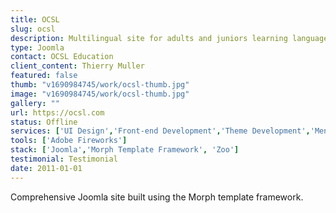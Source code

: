 ```yaml
---
title: OCSL
slug: ocsl
description: Multilingual site for adults and juniors learning languages abroad.
type: Joomla
contact: OCSL Education
client_content: Thierry Muller
featured: false
thumb: "v1690984745/work/ocsl-thumb.jpg"
image: "v1690984745/work/ocsl-thumb.jpg"
gallery: ""
url: https://ocsl.com
status: Offline
services: ['UI Design','Front-end Development','Theme Development','Mentoring']
tools: ['Adobe Fireworks']
stack: ['Joomla','Morph Template Framework', 'Zoo']
testimonial: Testimonial
date: 2011-01-01
---
```

Comprehensive Joomla site built using the Morph template framework.